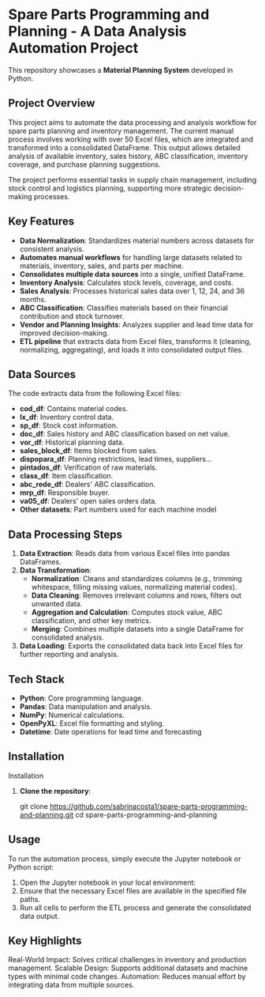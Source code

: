 # Spare Parts Programming and Planning - A Data Analysis Automation Project

This repository showcases a **Material Planning System** developed in Python.

## Project Overview

This project aims to automate the data processing and analysis workflow for spare parts planning and inventory management. The current manual process involves working with over 50 Excel files, which are integrated and transformed into a consolidated DataFrame. This output allows detailed analysis of available inventory, sales history, ABC classification, inventory coverage, and purchase planning suggestions.

The project performs essential tasks in supply chain management, including stock control and logistics planning, supporting more strategic decision-making processes.

## Key Features

- **Data Normalization**: Standardizes material numbers across datasets for consistent analysis.
- **Automates manual workflows** for handling large datasets related to materials, inventory, sales, and parts per machine.
- **Consolidates multiple data sources** into a single, unified DataFrame.
- **Inventory Analysis**: Calculates stock levels, coverage, and costs.
- **Sales Analysis**: Processes historical sales data over 1, 12, 24, and 36 months.
- **ABC Classification**: Classifies materials based on their financial contribution and stock turnover.
- **Vendor and Planning Insights**: Analyzes supplier and lead time data for improved decision-making.
- **ETL pipeline** that extracts data from Excel files, transforms it (cleaning, normalizing, aggregating), and loads it into consolidated output files.

## Data Sources

The code extracts data from the following Excel files:

- **cod_df**: Contains material codes.
- **lx_df**: Inventory control data.
- **sp_df**: Stock cost information.
- **doc_df**: Sales history and ABC classification based on net value.
- **vor_df**: Historical planning data.
- **sales_block_df**: Items blocked from sales.
- **dispopara_df**: Planning restrictions, lead times, suppliers...
- **pintados_df**: Verification of raw materials.
- **class_df**: Item classification.
- **abc_rede_df**: Dealers' ABC classification.
- **mrp_df**: Responsible buyer.
- **va05_df**: Dealers' open sales orders data.
- **Other datasets**: Part numbers used for each machine model

## Data Processing Steps

1. **Data Extraction**: Reads data from various Excel files into pandas DataFrames.
2. **Data Transformation**:
   - **Normalization**: Cleans and standardizes columns (e.g., trimming whitespace, filling missing values, normalizing material codes).
   - **Data Cleaning**: Removes irrelevant columns and rows, filters out unwanted data.
   - **Aggregation and Calculation**: Computes stock value, ABC classification, and other key metrics.
   - **Merging**: Combines multiple datasets into a single DataFrame for consolidated analysis.
3. **Data Loading**: Exports the consolidated data back into Excel files for further reporting and analysis.

## Tech Stack

- **Python**: Core programming language.
- **Pandas**: Data manipulation and analysis.
- **NumPy**: Numerical calculations.
- **OpenPyXL**: Excel file formatting and styling.
- **Datetime**: Date operations for lead time and forecasting

## Installation

Installation

1. **Clone the repository**:

   git clone https://github.com/sabrinacosta1/spare-parts-programming-and-planning.git
   cd spare-parts-programming-and-planning

## Usage

To run the automation process, simply execute the Jupyter notebook or Python script:
1. Open the Jupyter notebook in your local environment:
2. Ensure that the necessary Excel files are available in the specified file paths.
3. Run all cells to perform the ETL process and generate the consolidated data output.

## Key Highlights
Real-World Impact: Solves critical challenges in inventory and production management.
Scalable Design: Supports additional datasets and machine types with minimal code changes.
Automation: Reduces manual effort by integrating data from multiple sources.

